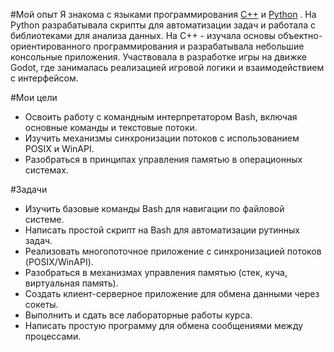 #Мой опыт
Я знакома с языками программирования [C++](https://learn.microsoft.com/ru-ru/cpp/cpp/?view=msvc-170) и [Python](https://www.python.org/) .
На Python разрабатывала скрипты для автоматизации задач и работала с библиотеками для анализа данных. На C++ - изучала основы объектно-ориентированного программирования и разрабатывала небольшие консольные приложения. Участвовала в разработке игры на движке Godot, где занималась реализацией игровой логики и взаимодействием с интерфейсом.

#Мои цели
- Освоить работу с командным интерпретатором Bash, включая основные команды и текстовые потоки.
- Изучить механизмы синхронизации потоков с использованием POSIX и WinAPI.
- Разобраться в принципах управления памятью в операционных системах.

#Задачи
- Изучить базовые команды Bash для навигации по файловой системе.
- Написать простой скрипт на Bash для автоматизации рутинных задач.
- Реализовать многопоточное приложение с синхронизацией потоков (POSIX/WinAPI).
- Разобраться в механизмах управления памятью (стек, куча, виртуальная память).
- Создать клиент-серверное приложение для обмена данными через сокеты.
- Выполнить и сдать все лабораторные работы курса.
- Написать простую программу для обмена сообщениями между процессами.
